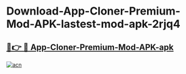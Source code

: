 # Download-App-Cloner-Premium-Mod-APK-lastest-mod-apk-2rjq4

<h2><a href="https://apkcomod.com?title=App-Cloner-Premium-Mod-APK">🔗👉 🔴 App-Cloner-Premium-Mod-APK-apk </a></h2>

[![acn](https://github.com/user-attachments/assets/0f9c940e-d8b0-45ae-aac7-cd30a18b3e1c)](https://apkcomod.com?title=App-Cloner-Premium-Mod-APK)
